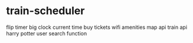 # train-scheduler

flip timer
big clock current time
buy tickets
wifi
amenities
map api
train api
harry potter
user search function
